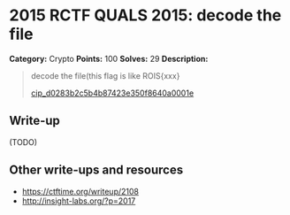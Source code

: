 # 2015 RCTF QUALS 2015: decode the file

**Category:** Crypto
**Points:** 100
**Solves:** 29
**Description:**

> decode the file(this flag is like ROIS{xxx}
> 
> 
> [cip_d0283b2c5b4b87423e350f8640a0001e](./cip_d0283b2c5b4b87423e350f8640a0001e)


## Write-up

(TODO)

## Other write-ups and resources

* <https://ctftime.org/writeup/2108>
* <http://insight-labs.org/?p=2017>
